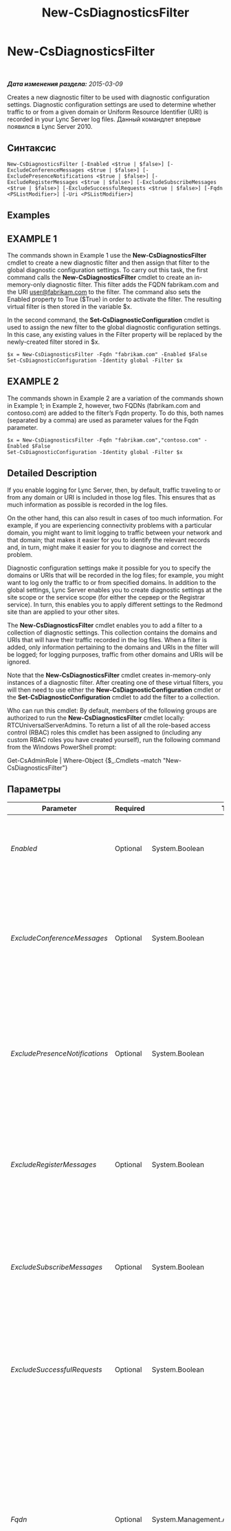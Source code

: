﻿---
title: New-CsDiagnosticsFilter
TOCTitle: New-CsDiagnosticsFilter
ms:assetid: f1af92b1-4d1f-4eb3-9874-7fa6f6ae39c5
ms:mtpsurl: https://technet.microsoft.com/ru-ru/library/Gg413009(v=OCS.15)
ms:contentKeyID: 49311627
ms.date: 05/19/2016
mtps_version: v=OCS.15
ms.translationtype: HT
---

# New-CsDiagnosticsFilter

 

_**Дата изменения раздела:** 2015-03-09_

Creates a new diagnostic filter to be used with diagnostic configuration settings. Diagnostic configuration settings are used to determine whether traffic to or from a given domain or Uniform Resource Identifier (URI) is recorded in your Lync Server log files. Данный командлет впервые появился в Lync Server 2010.

## Синтаксис

    New-CsDiagnosticsFilter [-Enabled <$true | $false>] [-ExcludeConferenceMessages <$true | $false>] [-ExcludePresenceNotifications <$true | $false>] [-ExcludeRegisterMessages <$true | $false>] [-ExcludeSubscribeMessages <$true | $false>] [-ExcludeSuccessfulRequests <$true | $false>] [-Fqdn <PSListModifier>] [-Uri <PSListModifier>]

## Examples

## EXAMPLE 1

The commands shown in Example 1 use the **New-CsDiagnosticsFilter** cmdlet to create a new diagnostic filter and then assign that filter to the global diagnostic configuration settings. To carry out this task, the first command calls the **New-CsDiagnosticsFilter** cmdlet to create an in-memory-only diagnostic filter. This filter adds the FQDN fabrikam.com and the URI user@fabrikam.com to the filter. The command also sets the Enabled property to True ($True) in order to activate the filter. The resulting virtual filter is then stored in the variable $x.

In the second command, the **Set-CsDiagnosticConfiguration** cmdlet is used to assign the new filter to the global diagnostic configuration settings. In this case, any existing values in the Filter property will be replaced by the newly-created filter stored in $x.

    $x = New-CsDiagnosticsFilter -Fqdn "fabrikam.com" -Enabled $False
    Set-CsDiagnosticConfiguration -Identity global -Filter $x 

## EXAMPLE 2

The commands shown in Example 2 are a variation of the commands shown in Example 1; in Example 2, however, two FQDNs (fabrikam.com and contoso.com) are added to the filter’s Fqdn property. To do this, both names (separated by a comma) are used as parameter values for the Fqdn parameter.

    $x = New-CsDiagnosticsFilter -Fqdn "fabrikam.com","contoso.com" -Enabled $False
    Set-CsDiagnosticConfiguration -Identity global -Filter $x

## Detailed Description

If you enable logging for Lync Server, then, by default, traffic traveling to or from any domain or URI is included in those log files. This ensures that as much information as possible is recorded in the log files.

On the other hand, this can also result in cases of too much information. For example, if you are experiencing connectivity problems with a particular domain, you might want to limit logging to traffic between your network and that domain; that makes it easier for you to identify the relevant records and, in turn, might make it easier for you to diagnose and correct the problem.

Diagnostic configuration settings make it possible for you to specify the domains or URIs that will be recorded in the log files; for example, you might want to log only the traffic to or from specified domains. In addition to the global settings, Lync Server enables you to create diagnostic settings at the site scope or the service scope (for either the сервер or the Registrar service). In turn, this enables you to apply different settings to the Redmond site than are applied to your other sites.

The **New-CsDiagnosticsFilter** cmdlet enables you to add a filter to a collection of diagnostic settings. This collection contains the domains and URIs that will have their traffic recorded in the log files. When a filter is added, only information pertaining to the domains and URIs in the filter will be logged; for logging purposes, traffic from other domains and URIs will be ignored.

Note that the **New-CsDiagnosticsFilter** cmdlet creates in-memory-only instances of a diagnostic filter. After creating one of these virtual filters, you will then need to use either the **New-CsDiagnosticConfiguration** cmdlet or the **Set-CsDiagnosticConfiguration** cmdlet to add the filter to a collection.

Who can run this cmdlet: By default, members of the following groups are authorized to run the **New-CsDiagnosticsFilter** cmdlet locally: RTCUniversalServerAdmins. To return a list of all the role-based access control (RBAC) roles this cmdlet has been assigned to (including any custom RBAC roles you have created yourself), run the following command from the Windows PowerShell prompt:

Get-CsAdminRole | Where-Object {$\_.Cmdlets –match "New-CsDiagnosticsFilter"}

## Параметры


<table>
<colgroup>
<col style="width: 25%" />
<col style="width: 25%" />
<col style="width: 25%" />
<col style="width: 25%" />
</colgroup>
<thead>
<tr class="header">
<th>Parameter</th>
<th>Required</th>
<th>Type</th>
<th>Description</th>
</tr>
</thead>
<tbody>
<tr class="odd">
<td><p><em>Enabled</em></p></td>
<td><p>Optional</p></td>
<td><p>System.Boolean</p></td>
<td><p>Indicates whether or not the filter should be employed. The default value is True ($True).</p></td>
</tr>
<tr class="even">
<td><p><em>ExcludeConferenceMessages</em></p></td>
<td><p>Optional</p></td>
<td><p>System.Boolean</p></td>
<td><p>If set to True, information about conference messages (that is, any message with a conference URI in its To or From header) will not be recorded in the log files. The default value is False.</p></td>
</tr>
<tr class="odd">
<td><p><em>ExcludePresenceNotifications</em></p></td>
<td><p>Optional</p></td>
<td><p>System.Boolean</p></td>
<td><p>If set to True, information about presence notifications (that is, any message that uses the NOTIFY or BENOTIFY method) will not be recorded in the log files. The default value is False.</p></td>
</tr>
<tr class="even">
<td><p><em>ExcludeRegisterMessages</em></p></td>
<td><p>Optional</p></td>
<td><p>System.Boolean</p></td>
<td><p>If set to True, information about client registrations (that is, any message that uses the REGISTER method) will not be recorded in the log files. The default value is False.</p></td>
</tr>
<tr class="odd">
<td><p><em>ExcludeSubscribeMessages</em></p></td>
<td><p>Optional</p></td>
<td><p>System.Boolean</p></td>
<td><p>If set to True, information about client subscriptions (that is, any message that uses the SUBSCRIBE method) will not be recorded in the log files. The default value is False.</p></td>
</tr>
<tr class="even">
<td><p><em>ExcludeSuccessfulRequests</em></p></td>
<td><p>Optional</p></td>
<td><p>System.Boolean</p></td>
<td><p>If set to True. Information about successful SIP requests will not be recorded in the log files. Instead, only information about unsuccessful requests will be saved.</p></td>
</tr>
<tr class="odd">
<td><p><em>Fqdn</em></p></td>
<td><p>Optional</p></td>
<td><p>System.Management.Automation.PSListModifier</p></td>
<td><p>Collection of domains to be included in the filter. (More technically, these domains represent the host portion of a SIP address.) For the FQDN property you can use a fully qualified domain name (FQDN) like this: fabrikam.com. Alternatively, you can use wildcards to represent multiple domains: *.fabrikam.com. You can have more than one domain in a single filter.</p></td>
</tr>
<tr class="even">
<td><p><em>Uri</em></p></td>
<td><p>Optional</p></td>
<td><p>System.Management.Automation.PSListModifier</p></td>
<td><p>Collection of URIs to be included in the filter. (The URI is the user@host portion of a SIP address.) A URI can consist of any of the following patterns:</p>
<p>user@fabrikam.com</p>
<p>user@*</p>
<p>*@fabrikam.com</p>
<p>You can include multiple URIs in a single filter.</p></td>
</tr>
</tbody>
</table>


## Input Types

None. The **New-CsDiagnosticsFilter** cmdlet does not accept pipelined input.

## Return Types

The **New-CsDiagnosticsFilter** cmdlet creates new instances of the Microsoft.Rtc.Management.WritableConfig.Settings.Diagnostics.Filter object.

## См. также

#### Другие ресурсы

[New-CsDiagnosticConfiguration](new-csdiagnosticconfiguration.md)  
[Set-CsDiagnosticConfiguration](set-csdiagnosticconfiguration.md)

